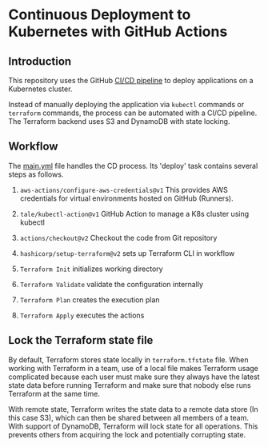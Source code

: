 # Continuous Deployment to Kubernetes with GitHub Actions
## Introduction

This repository uses the GitHub [CI/CD pipeline](https://resources.github.com/ci-cd/) to deploy applications on a Kubernetes cluster. 

Instead of manually deploying the application via `kubectl` commands or `terraform` commands, the process can be automated with a CI/CD pipeline.
The Terraform backend uses S3 and DynamoDB with state locking.

## Workflow
The [main.yml](.github/workflows/main.yml) file handles the CD process. Its 'deploy' task contains several steps as follows.

1. `aws-actions/configure-aws-credentials@v1` This provides AWS credentials for virtual environments hosted on GitHub (Runners).

2. `tale/kubectl-action@v1` GitHub Action to manage a K8s cluster using kubectl
3. `actions/checkout@v2` Checkout the code from Git repository
4. `hashicorp/setup-terraform@v2` sets up Terraform CLI in workflow
5. `Terraform Init` initializes working directory
6. `Terraform Validate` validate the configuration internally
7. `Terraform Plan` creates the execution plan
8. `Terraform Apply` executes the actions

## Lock the Terraform state file
By default, Terraform stores state locally in `terraform.tfstate` file. When working with Terraform in a team, use of a local file makes Terraform usage complicated because each user must make sure they always have the latest state data before running Terraform and make sure that nobody else runs Terraform at the same time.

With remote state, Terraform writes the state data to a remote data store (In this case S3), which can then be shared between all members of a team.
With support of DynamoDB, Terraform will lock state for all operations. This prevents others from acquiring the lock and potentially corrupting state.
